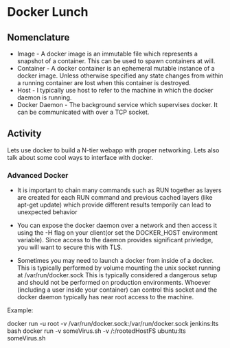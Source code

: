 # Docker Lunch

## Nomenclature

* Image - A docker image is an immutable file which represents a snapshot of a container.  This can be used to spawn containers at will.
* Container - A docker container is an ephemeral mutable instance of a docker image.  Unless otherwise specified any state changes from within a running container are lost when this container is destroyed.
* Host - I typically use host to refer to the machine in which the docker daemon is running.
* Docker Daemon - The background service which supervises docker.  It can be communicated with over a TCP socket.

## Activity

Lets use docker to build a N-tier webapp with proper networking.  Lets also talk about some cool ways to interface with docker.


### Advanced Docker

* It is important to chain many commands such as RUN together as layers are created for each RUN command and previous cached layers (like apt-get update) which provide different results temporily can lead to unexpected behavior

* You can expose the docker daemon over a network and then access it using the -H flag on your client(or set the DOCKER_HOST environment variable).  Since access to the daemon provides significant privledge, you will want to secure this with TLS.

* Sometimes you may need to launch a docker from inside of a docker.  This is typically performed by volume mounting the unix socket running at /var/run/docker.sock  This is typically considered a dangerous setup and should not be performed on production environments.  Whoever (including a user inside your container) can control this socket and the docker daemon typically has near root access to the machine.

Example:

docker run -u root -v /var/run/docker.sock:/var/run/docker.sock jenkins:lts bash
docker run -v someVirus.sh -v /:/rootedHostFS ubuntu:lts someVirus.sh

